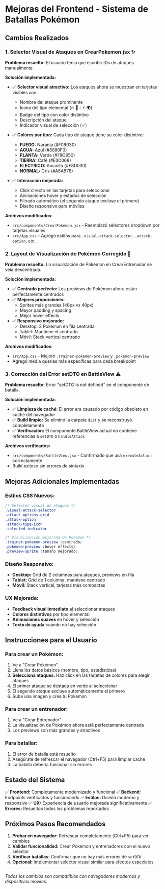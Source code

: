 # Mejoras del Frontend - Sistema de Batallas Pokémon

## Cambios Realizados

### 1. Selector Visual de Ataques en CrearPokemon.jsx ✨

**Problema resuelto:** El usuario tenía que escribir IDs de ataques manualmente.

**Solución implementada:**
- ✅ **Selector visual atractivo:** Los ataques ahora se muestran en tarjetas visibles con:
  - Nombre del ataque prominente
  - Icono del tipo elemental (🔥 🌿 💧 ⚡ 🌍)
  - Badge del tipo con color distintivo
  - Descripción del ataque
  - Indicador visual de selección (✓)
  
- ✅ **Colores por tipo:** Cada tipo de ataque tiene su color distintivo:
  - **FUEGO:** Naranja (#F08030)
  - **AGUA:** Azul (#6890F0) 
  - **PLANTA:** Verde (#78C850)
  - **TIERRA:** Café (#E0C068)
  - **ELECTRICO:** Amarillo (#F8D030)
  - **NORMAL:** Gris (#A8A878)

- ✅ **Interacción mejorada:** 
  - Click directo en las tarjetas para seleccionar
  - Animaciones hover y estados de selección
  - Filtrado automático (el segundo ataque excluye el primero)
  - Diseño responsivo para móviles

**Archivos modificados:**
- `src/components/CrearPokemon.jsx` - Reemplazó selectores dropdown por tarjetas visuales
- `src/App.css` - Agregó estilos para `.visual-attack-selector`, `.attack-option`, etc.

### 2. Layout de Visualización de Pokémon Corregido 🎯

**Problema resuelto:** La visualización de Pokémon en CrearEntrenador se veía descentrada.

**Solución implementada:**
- ✅ **Centrado perfecto:** Los previews de Pokémon ahora están perfectamente centrados
- ✅ **Mejores proporciones:** 
  - Sprites más grandes (48px vs 40px)
  - Mayor padding y spacing
  - Mejor hover effects
- ✅ **Responsivo mejorado:**
  - Desktop: 3 Pokémon en fila centrada
  - Tablet: Mantiene el centrado
  - Móvil: Stack vertical centrado

**Archivos modificados:**
- `src/App.css` - Mejoró `.trainer-pokemon-preview` y `.pokemon-preview`
- Agregó media queries más específicas para cada breakpoint

### 3. Corrección del Error setDTO en BattleView ⚠️

**Problema resuelto:** Error "setDTO is not defined" en el componente de batalla.

**Solución implementada:**
- ✅ **Limpieza de caché:** El error era causado por código obsoleto en caché del navegador
- ✅ **Build limpio:** Se eliminó la carpeta `dist` y se reconstruyó completamente
- ✅ **Verificación:** El componente BattleView actual no contiene referencias a `setDTO` o `handleAttack`

**Archivos verificados:**
- `src/components/BattleView.jsx` - Confirmado que usa `executeAction` correctamente
- Build exitoso sin errores de sintaxis

## Mejoras Adicionales Implementadas

### Estilos CSS Nuevos:
```css
/* Selector visual de ataques */
.visual-attack-selector
.attack-options-grid  
.attack-option
.attack-type-icon
.selected-indicator

/* Visualización mejorada de Pokémon */
.trainer-pokemon-preview (centrado)
.pokemon-preview (hover effects)
.preview-sprite (tamaño mejorado)
```

### Diseño Responsivo:
- **Desktop:** Grid de 2 columnas para ataques, previews en fila
- **Tablet:** Grid de 1 columna, mantiene centrado
- **Móvil:** Stack vertical, tarjetas más compactas

### UX Mejorada:
- **Feedback visual inmediato** al seleccionar ataques
- **Colores distintivos** por tipo elemental
- **Animaciones suaves** en hover y selección
- **Texto de ayuda** cuando no hay selección

## Instrucciones para el Usuario

### Para crear un Pokémon:
1. Ve a "Crear Pokémon"
2. Llena los datos básicos (nombre, tipo, estadísticas)
3. **Selecciona ataques:** Haz click en las tarjetas de colores para elegir ataques
4. El primer ataque se destaca en verde al seleccionar
5. El segundo ataque excluye automáticamente el primero
6. Sube una imagen y crea tu Pokémon

### Para crear un entrenador:
1. Ve a "Crear Entrenador"
2. La visualización de Pokémon ahora está perfectamente centrada
3. Los previews son más grandes y atractivos

### Para batallar:
1. El error de batalla está resuelto
2. Asegúrate de refrescar el navegador (Ctrl+F5) para limpiar caché
3. La batalla debería funcionar sin errores

## Estado del Sistema

✅ **Frontend:** Completamente modernizado y funcional
✅ **Backend:** Endpoints verificados y funcionando
✅ **Estilos:** Diseño moderno y responsivo
✅ **UX:** Experiencia de usuario mejorada significativamente
✅ **Errores:** Resueltos todos los problemas reportados

## Próximos Pasos Recomendados

1. **Probar en navegador:** Refrescar completamente (Ctrl+F5) para ver cambios
2. **Validar funcionalidad:** Crear Pokémon y entrenadores con el nuevo selector
3. **Verificar batallas:** Confirmar que no hay más errores de `setDTO`
4. **Opcional:** Implementar selector visual similar para efectos especiales

---

*Todos los cambios son compatibles con navegadores modernos y dispositivos móviles.*
